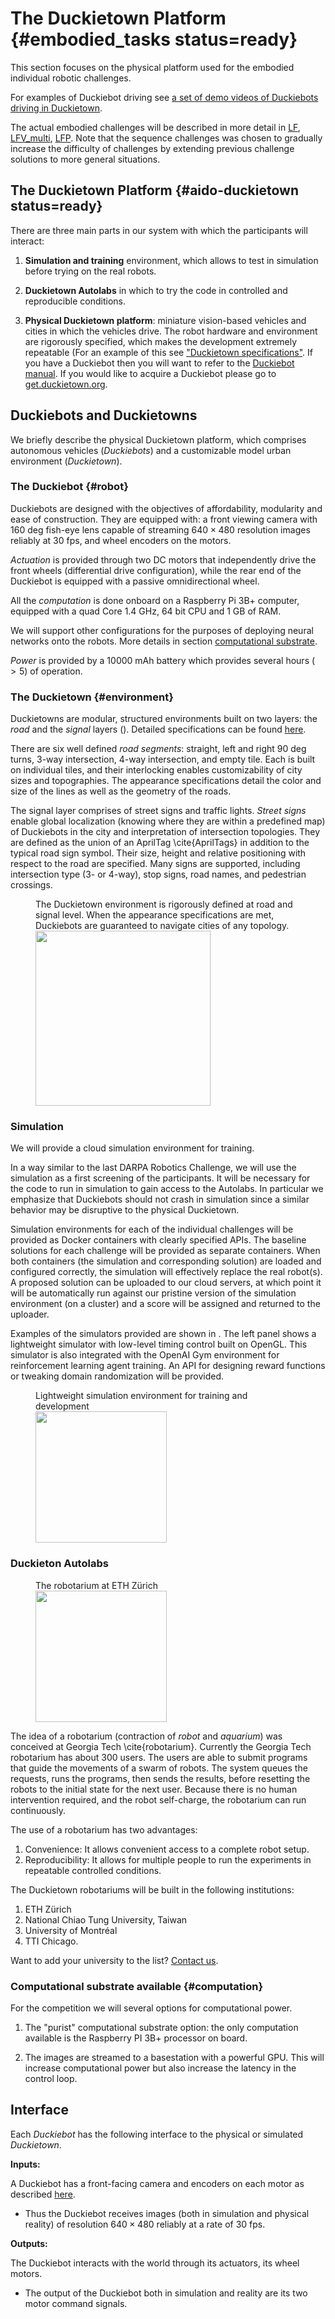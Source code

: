 # The Duckietown Platform {#embodied_tasks status=ready}



This section focuses on the physical platform used for the embodied individual robotic challenges.
<!--as outlined in the [challenge overview](#challenge_overview).-->

For examples of Duckiebot driving see [a set of demo videos of Duckiebots driving in Duckietown](+opmanual_duckiebot#demos).

The actual embodied challenges will be described in more detail in [LF](#lf), [LFV_multi](#lf_vm), [LFP](#lf_p). <!--, [NAVV](#nav_v).-->
Note that the sequence challenges was chosen to gradually increase the difficulty of challenges by extending previous challenge solutions to more general situations.


## The Duckietown Platform {#aido-duckietown status=ready}

There are three main parts in our system with which the participants will interact:

1. **Simulation and training** environment, which allows to test in simulation before trying on the real robots.

2. **Duckietown Autolabs** in which to try the code in controlled and reproducible conditions.

3. **Physical Duckietown platform**: miniature vision-based vehicles and cities in which the vehicles drive. The robot hardware and environment are rigorously specified, which makes the development extremely repeatable (For an example of this see ["Duckietown specifications"](+opmanual_duckietown#dt-ops-appearance-specifications). If you have a Duckiebot then you will want to refer to the [Duckiebot manual](+opmanual_duckiebot#assembling-duckiebot-db18). If you would like to acquire a Duckiebot please go to [get.duckietown.org](https://get.duckietown.org/).



## Duckiebots and Duckietowns

We briefly describe the physical Duckietown platform, which comprises  autonomous vehicles (*Duckiebots*) and a customizable model urban environment (*Duckietown*).

### The Duckiebot {#robot}

Duckiebots are designed with the objectives of affordability, modularity and ease of construction. They are equipped with: a front viewing camera with $160$ deg fish-eye lens capable of streaming $640\times480$ resolution images reliably at $30$ fps, and wheel encoders on the motors.

*Actuation* is provided through two DC motors that independently drive the front wheels (differential drive configuration), while the rear end of the Duckiebot is equipped with a passive omnidirectional wheel.

All the *computation* is done onboard on a Raspberry Pi 3B+ computer, equipped with a quad Core 1.4 GHz, 64 bit CPU and 1 GB of RAM.

We will support other configurations for the purposes of deploying neural networks onto the robots.
More details in section [computational substrate](#computation).

*Power* is provided by a $10000$ mAh battery which provides several hours ($>5$) of operation.

### The Duckietown {#environment}

Duckietowns are modular, structured environments built on two layers: the *road* and the *signal* layers ([](#fig:duckietown-environment)). Detailed specifications can be found [here](+opmanual_duckietown#dt-ops-appearance-specifications).


There are six well defined *road segments*: straight, left and right $90$ deg turns, 3-way intersection, 4-way intersection, and empty tile. Each is built on individual tiles, and their interlocking enables customizability of city sizes and topographies. The appearance specifications detail the color and size of the lines as well as the geometry of the roads.

The signal layer comprises of street signs and traffic lights. *Street signs* enable global localization (knowing where they are within a predefined map) of Duckiebots in the city and interpretation of intersection topologies. They are defined as the union of an AprilTag \cite{AprilTags} in addition to the typical road sign symbol. Their size, height and relative positioning with respect to the road are specified. Many signs are supported, including intersection type (3- or 4-way), stop signs, road names, and pedestrian crossings.


<figure>
    <figcaption figure-id="fig:duckietown-environment">The Duckietown environment is rigorously defined at road and signal level. When the appearance specifications are met, Duckiebots are guaranteed to navigate cities of any topology.</figcaption>
    <img style='width:20em' src="EnvironmentSpecification.png"/>
</figure>


### Simulation

We will provide a cloud simulation environment for training.

In a way similar to the last DARPA Robotics Challenge, we will use the simulation
as a first screening of the participants. It will be necessary for the code to run in simulation
to gain access to the Autolabs. In particular we emphasize that Duckiebots should not crash in simulation since a similar behavior may be disruptive to the physical Duckietown.

Simulation environments for each of the individual challenges will be provided as Docker containers with clearly specified APIs. The baseline solutions for each challenge will be provided as separate containers. When both containers (the simulation and corresponding solution) are loaded and configured correctly, the simulation will effectively replace the real robot(s). A proposed solution can be uploaded to our cloud servers, at which point it will be automatically run against our pristine version of the simulation environment (on a cluster) and a score will be assigned and returned to the uploader.

Examples of the simulators provided are shown in [](#fig:maxsim).
The left panel shows a lightweight simulator with low-level timing control built on OpenGL. This simulator is also integrated with the OpenAI Gym environment for reinforcement learning agent training. An API for designing reward functions or tweaking domain randomization will be provided.

<figure>
    <figcaption figure-id="fig:maxsim">Lightweight simulation environment for training and development</figcaption>
    <img style='width:15em' src="maxsim.png"/>
</figure>



### Duckieton Autolabs

<figure>
    <figcaption figure-id="fig:robotarium">The robotarium at ETH Zürich</figcaption>
    <img style='width:15em' src="ethz-autolab.jpg"/>
</figure>



The idea of a robotarium (contraction of *robot* and *aquarium*) was conceived at Georgia Tech \cite{robotarium}. Currently the Georgia Tech robotarium has about 300 users. The users are able to submit programs that guide the movements of a swarm of robots. The system queues the requests, runs the programs, then sends the results, before resetting the robots to the initial state for the next user. Because there is no human intervention required, and the robot self-charge, the robotarium can run continuously.

The use of a robotarium has two advantages:

1. Convenience: It allows convenient access to a complete robot setup.
2. Reproducibility: It allows for multiple people to run the experiments in repeatable controlled conditions.


The Duckietown robotariums will be built in the following  institutions:

1. ETH Zürich
2. National Chiao Tung University, Taiwan
3. University of Montréal
4. TTI Chicago.

Want to add your university to the list? [Contact us](mailto:info@duckietown.org).

### Computational substrate available {#computation}

For the competition we will several options for computational power.

1. The "purist" computational substrate option: the only computation available is the Raspberry PI 3B+ processor on board.

2. The images are streamed to a basestation with a powerful GPU. This will increase computational power but also increase the latency in the control loop.

## Interface

Each *Duckiebot* has the following interface to the physical or simulated *Duckietown*.

**Inputs:**

A Duckiebot has a front-facing camera and encoders on each motor as described [here](#robot).

- Thus the Duckiebot receives images (both in simulation and physical reality) of resolution $640\times480$ reliably at a rate of $30$ fps.

<!-- - For the [navigation](#nav_v) challenge a map of current Duckietown will additionally be communicated. -->




<!-- TODO: JZ: Example picture, Example map -->

**Outputs:**

<!-- TODO: JZ: check this. provide figure with output commands -->

<!-- steering command and speed command -->

The Duckiebot interacts with the world through its actuators, its wheel motors.


- The output of the Duckiebot both in simulation and reality are its two motor command signals.
